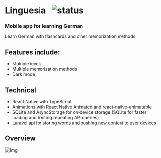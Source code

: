 # Linguesia &nbsp; <img src="https://img.shields.io/badge/status-inprogress-yellow" alt="status">

### Mobile app for learning German

Learn German with flashcards and other memorization methods

## Features include:

- Multiple levels
- Multiple memorization methods
- Dark mode

## Technical

- React Native with TypeScript
- Animations with React Native Animated and react-native-animatable
- SQLite and AsyncStorage for on-device storage (SQLite for faster loading and limiting repeating API queries)
- <a href="https://github.com/jacqouese/Linguesia-server">Laravel api for storing words and pushing new content to user devices</a>

## Overview

<img src="https://drive.google.com/uc?export=view&id=17p2wbedVQHIq-gTBafwa93IXOp_MteIE" alt="img">

